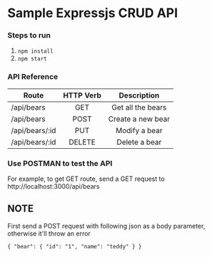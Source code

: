 # Sample Expressjs CRUD API

### Steps to run

1. `npm install`
2. `npm start`

### API Reference
|Route         | HTTP Verb   |Description         |
|--------------|:-----------:|:------------------:|
|/api/bears    |GET          |Get all the bears   |
|/api/bears    |POST         |Create a new bear   |
|/api/bears/:id|PUT          |Modify a bear       |
|/api/bears/:id|DELETE       |Delete a bear       |

### Use POSTMAN to test the API

For example, to get GET route, send a GET request to http://localhost:3000/api/bears

## NOTE

First send a POST request with following json as a body parameter, otherwise it'll throw an error

  `{
        "bear": {
          "id": "1",
          "name": "teddy"
        }
    }`

